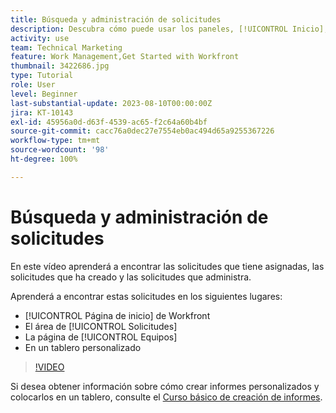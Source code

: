 ```yaml
---
title: Búsqueda y administración de solicitudes
description: Descubra cómo puede usar los paneles, [!UICONTROL Inicio], el área [!UICONTROL Solicitudes] y la página [!UICONTROL Equipos] para encontrar las solicitudes entrantes realizadas a través de una cola de solicitudes.
activity: use
team: Technical Marketing
feature: Work Management,Get Started with Workfront
thumbnail: 3422686.jpg
type: Tutorial
role: User
level: Beginner
last-substantial-update: 2023-08-10T00:00:00Z
jira: KT-10143
exl-id: 45956a0d-d63f-4539-ac65-f2c64a60b4bf
source-git-commit: cacc76a0dec27e7554eb0ac494d65a9255367226
workflow-type: tm+mt
source-wordcount: '98'
ht-degree: 100%

---
```


# Búsqueda y administración de solicitudes

En este vídeo aprenderá a encontrar las solicitudes que tiene asignadas, las solicitudes que ha creado y las solicitudes que administra.

Aprenderá a encontrar estas solicitudes en los siguientes lugares:

* [!UICONTROL Página de inicio] de Workfront
* El área de [!UICONTROL Solicitudes]
* La página de [!UICONTROL Equipos]
* En un tablero personalizado


>[!VIDEO](https://video.tv.adobe.com/v/3422686/?quality=12&learn=on)

Si desea obtener información sobre cómo crear informes personalizados y colocarlos en un tablero, consulte el [Curso básico de creación de informes](https://experienceleague.adobe.com/docs/workfront-course-map/using/learning-programs/basic-report-creation-program.html?lang=es).
